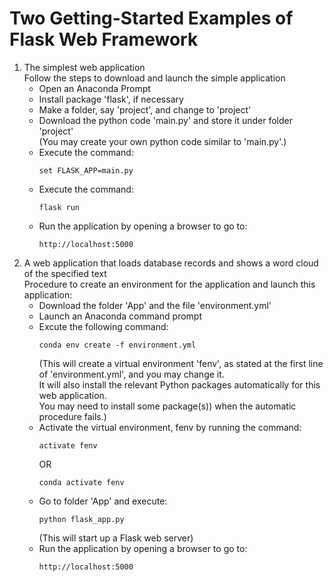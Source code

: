 # Two Getting-Started Examples of Flask Web Framework
1. The simplest web application <br />
   Follow the steps to download and launch the simple application <br />
   - Open an Anaconda Prompt <br />
   - Install package 'flask', if necessary <br />
   - Make a folder, say 'project', and change to 'project' <br />
   - Download the python code 'main.py' and store it under folder 'project' <br />
     (You may create your own python code similar to 'main.py'.) <br />
   - Execute the command: <br />
     ```
     set FLASK_APP=main.py
     ```
   - Execute the command:
     ```
     flask run
     ```
   - Run the application by opening a browser to go to: <br />
     ```
     http://localhost:5000
     ```
1. A web application that loads database records and shows a word cloud of the specified text <br />
   Procedure to create an environment for the application and launch this application: <br />
   - Download the folder 'App' and the file 'environment.yml' <br />
   - Launch an Anaconda command prompt <br />
   - Excute the following command: <br />
     ```
     conda env create -f environment.yml
     ```
     (This will create a virtual environment 'fenv', as stated at the first line of 'environment.yml', and you may change it. <br />
      It will also install the relevant Python packages automatically for this web application. <br />
      You may need to install some package(s)) when the automatic procedure fails.)<br />
   - Activate the virtual environment, fenv by running the command:
     ```
     activate fenv
     ```
     OR
     ```
     conda activate fenv
     ```
   - Go to folder 'App' and execute: <br />
     ```
     python flask_app.py
     ```
     (This will start up a Flask web server) <br />
   - Run the application by opening a browser to go to: <br />
     ```
     http://localhost:5000
     ```
